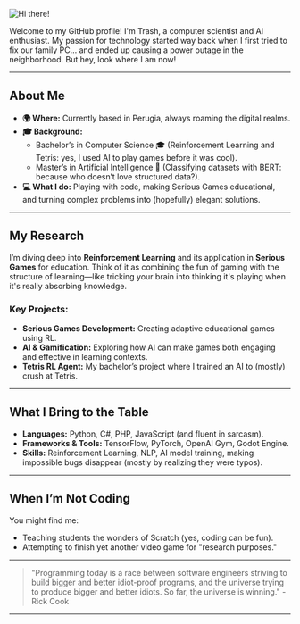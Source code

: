 
![Hi there!](https://media.giphy.com/media/3o7abldj0b3rxrZUxW/giphy.gif)

Welcome to my GitHub profile! I'm Trash, a computer scientist and AI enthusiast. My passion for technology started way back when I first tried to fix our family PC... and ended up causing a power outage in the neighborhood. But hey, look where I am now!

---

## About Me

- **🌍 Where:** Currently based in Perugia, always roaming the digital realms.
- **🎓 Background:**
  - Bachelor’s in Computer Science 🎓 (Reinforcement Learning and Tetris: yes, I used AI to play games before it was cool).
  - Master’s in Artificial Intelligence 🧠 (Classifying datasets with BERT: because who doesn’t love structured data?).
- **💻 What I do:** Playing with code, making Serious Games educational, and turning complex problems into (hopefully) elegant solutions.

---

## My Research

I’m diving deep into **Reinforcement Learning** and its application in **Serious Games** for education. Think of it as combining the fun of gaming with the structure of learning—like tricking your brain into thinking it's playing when it's really absorbing knowledge. 

### Key Projects:

- **Serious Games Development:** Creating adaptive educational games using RL.
- **AI & Gamification:** Exploring how AI can make games both engaging and effective in learning contexts.
- **Tetris RL Agent:** My bachelor’s project where I trained an AI to (mostly) crush at Tetris.

---

## What I Bring to the Table

- **Languages:** Python, C#, PHP, JavaScript (and fluent in sarcasm). 
- **Frameworks & Tools:** TensorFlow, PyTorch, OpenAI Gym, Godot Engine.
- **Skills:** Reinforcement Learning, NLP, AI model training, making impossible bugs disappear (mostly by realizing they were typos).

---

## When I’m Not Coding

You might find me:
- Teaching students the wonders of Scratch (yes, coding can be fun).
- Attempting to finish yet another video game for "research purposes."


---

> "Programming today is a race between software engineers striving to build bigger and better idiot-proof programs, and the universe trying to produce bigger and better idiots. So far, the universe is winning." - Rick Cook

---
